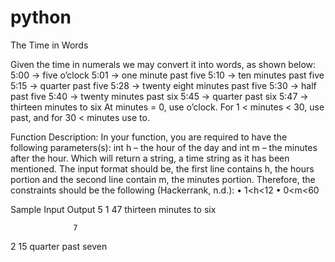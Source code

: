 # python
The Time in Words

Given the time in numerals we may convert it into words, as shown below:
                                                  5:00 → five o’clock
                                                  5:01 → one minute past five
                                                  5:10 → ten minutes past five
                                                  5:15 → quarter past five
                                                  5:28 → twenty eight minutes past five 5:30 → half past five
                                                  5:40 → twenty minutes past six
                                                  5:45 → quarter past six
                                                  5:47 → thirteen minutes to six
At minutes = 0, use o’clock. For 1 < minutes < 30, use past, and for 30 < minutes use to.

Function Description:
In your function, you are required to have the following parameters(s): int h – the hour of the day and int m – the minutes after the hour. Which will return a string, a time string as it has been mentioned. The input format should be, the first line contains h, the hours portion and the second line contain m, the minutes portion. Therefore, the constraints should be the following (Hackerrank, n.d.):
                                                 • 1<h<12 • 0<m<60

Sample          Input         Output
                  5
 1                47          thirteen minutes to six
 
                  7
 2                15          quarter past seven
